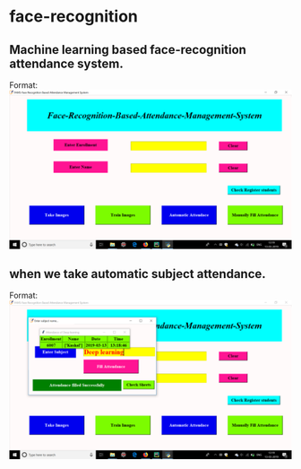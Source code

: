 # face-recognition
## Machine learning based face-recognition attendance system.

Format: ![Alt Text](https://github.com/man4321/face-recognition/blob/master/Screenshot%20(43).png
)

## when we take automatic subject attendance.

Format: ![Alt Text](https://github.com/man4321/face-recognition/blob/master/Screenshot%20(42).png
)



